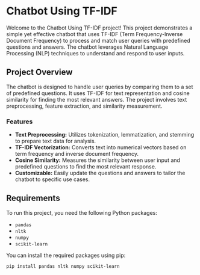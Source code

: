 # Chatbot Using TF-IDF

Welcome to the Chatbot Using TF-IDF project! This project demonstrates a simple yet effective chatbot that uses TF-IDF (Term Frequency-Inverse Document Frequency) to process and match user queries with predefined questions and answers. The chatbot leverages Natural Language Processing (NLP) techniques to understand and respond to user inputs.

## Project Overview

The chatbot is designed to handle user queries by comparing them to a set of predefined questions. It uses TF-IDF for text representation and cosine similarity for finding the most relevant answers. The project involves text preprocessing, feature extraction, and similarity measurement.

### Features

- **Text Preprocessing:** Utilizes tokenization, lemmatization, and stemming to prepare text data for analysis.
- **TF-IDF Vectorization:** Converts text into numerical vectors based on term frequency and inverse document frequency.
- **Cosine Similarity:** Measures the similarity between user input and predefined questions to find the most relevant response.
- **Customizable:** Easily update the questions and answers to tailor the chatbot to specific use cases.

## Requirements

To run this project, you need the following Python packages:

- `pandas`
- `nltk`
- `numpy`
- `scikit-learn`

You can install the required packages using pip:

```bash
pip install pandas nltk numpy scikit-learn
